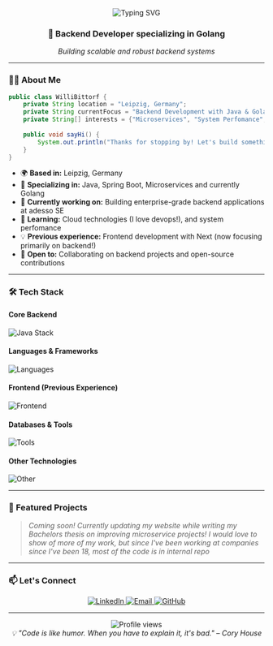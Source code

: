 <div align="center">
  <img src="https://readme-typing-svg.demolab.com?font=Fira+Code&size=32&duration=3000&pause=1000&color=2E9EF7&center=true&vCenter=true&width=600&lines=Hi+%F0%9F%91%8B+I'm+Willi+Bittorf;Backend+Developer;Java+%7C+Golang+Enthusiast" alt="Typing SVG" />
</div>

<h3 align="center">🚀 Backend Developer specializing in Golang</h3>

<p align="center">
  <em>Building scalable and robust backend systems</em>
</p>

---

### 👨‍💻 About Me

```java
public class WilliBittorf {
    private String location = "Leipzig, Germany";
    private String currentFocus = "Backend Development with Java & Golang";
    private String[] interests = {"Microservices", "System Perfomance", "System Architecture"};
    
    public void sayHi() {
        System.out.println("Thanks for stopping by! Let's build something amazing together.");
    }
}
```

- 🌍 **Based in:** Leipzig, Germany
- 💼 **Specializing in:** Java, Spring Boot, Microservices and currently Golang
- 🔭 **Currently working on:** Building enterprise-grade backend applications at adesso SE
- 🌱 **Learning:** Cloud technologies (I love devops!), and system perfomance
- 💡 **Previous experience:** Frontend development with Next (now focusing primarily on backend!)
- 🤝 **Open to:** Collaborating on backend projects and open-source contributions

---

### 🛠️ Tech Stack

#### **Core Backend**
<p align="left">
  <img src="https://skillicons.dev/icons?i=java,spring,maven,gradle" alt="Java Stack" />
</p>

#### **Languages & Frameworks**
<p align="left">
  <img src="https://skillicons.dev/icons?i=java,go,python,typescript,javascript" alt="Languages" />
</p>

#### **Frontend (Previous Experience)**
<p align="left">
  <img src="https://skillicons.dev/icons?i=react,nextjs,typescript,tailwind" alt="Frontend" />
</p>

#### **Databases & Tools**
<p align="left">
  <img src="https://skillicons.dev/icons?i=postgres,mysql,redis,docker,git,linux" alt="Tools" />
</p>

#### **Other Technologies**
<p align="left">
  <img src="https://skillicons.dev/icons?i=nodejs,nvim" alt="Other" />
</p>


---

### 🌟 Featured Projects

> _Coming soon! Currently updating my website while writing my Bachelors thesis on improving microservice projects!_
> _I would love to show of more of my work, but since I've been working at companies since I've been 18, most of the code is in internal repo_

---

### 📫 Let's Connect

<p align="center">
  <a href="https://www.linkedin.com/in/willi-bittorf" target="_blank">
    <img src="https://img.shields.io/badge/LinkedIn-0077B5?style=for-the-badge&logo=linkedin&logoColor=white" alt="LinkedIn" />
  </a>
  <a href="mailto:bittorfwilli7@gmail.com" target="_blank">
    <img src="https://img.shields.io/badge/Email-D14836?style=for-the-badge&logo=gmail&logoColor=white" alt="Email" />
  </a>
  <a href="https://github.com/willi-bit" target="_blank">
    <img src="https://img.shields.io/badge/GitHub-100000?style=for-the-badge&logo=github&logoColor=white" alt="GitHub" />
  </a>
</p>

---

<div align="center">
  <img src="https://komarev.com/ghpvc/?username=willi-bit&color=blueviolet&style=flat-square&label=Profile+Views" alt="Profile views" />
</div>

<div align="center">
  <em>💡 "Code is like humor. When you have to explain it, it's bad." – Cory House</em>
</div>
